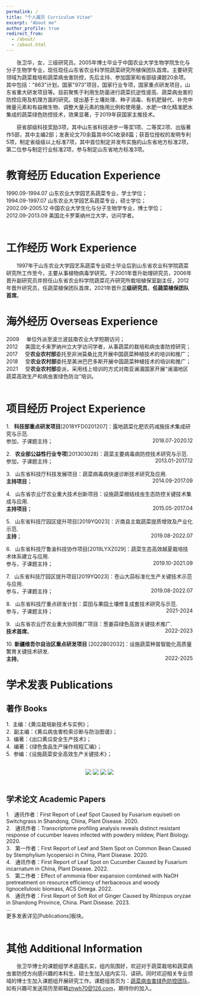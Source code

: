 ```yaml
---
permalink: /
title: "个人履历 Curriculum Vitae"
excerpt: "About me"
author_profile: true
redirect_from: 
  - /about/
  - /about.html
---
```



<p style="text-indent:2em">张卫华，女，三级研究员。2005年博士毕业于中国农业大学生物学院生化与分子生物学专业，现任现任山东省农业科学院蔬菜研究所植保团队首席。主要研究领域为蔬菜栽培和蔬菜病虫害防控，先后主持、参加国家和省部级课题20余项。其中包括："863"计划，国家"973"项目，国家行业专项，国家重点研发项目，山东省重大研发项目等。目前聚焦于利用生防菌进行蔬菜抗逆性提高、蔬菜病虫害的防控应用及机理方面的研究。提出基于土壤处理、种子消毒、有机肥替代、补充中微量元素和有益微生物、调整大量元素的施用比例和使用量、水肥一体化精准肥水集成的蔬菜绿色防控技术，效果显著，于2019年获国家主推技术。<br></p>

<p style="text-indent:2em">获省部级科技奖励3项，其中山东省科技进步一等奖1项、二等奖2项、出版著作5部，其中主编2部；发表论文70余篇其中SCI收录8篇；获首位授权的发明专利5项，制定省级级以上标准7项，其中首位制定并发布实施的山东省地方标准2项，第二位参与制定行业标准2项，参与制定山东省地方标准3项。<br>

<h1>教育经历 Education Experience</h1>
1990.09-1994.07 山东农业大学园艺系蔬菜专业，学士学位；<br>
1994.09-1997.07 山东农业大学园艺系蔬菜专业，硕士学位；<br>
2002.09-2005.12 中国农业大学生化与分子生物学专业，博士学位；<br>
2012.09-2013.09 美国北卡罗莱纳州立大学，访问学者。<br>
<br>

<h1>工作经历 Work Experience</h1>

<p style="text-indent:2em">1997年于山东农业大学园艺系蔬菜专业硕士毕业后到山东省农业科学院蔬菜研究所工作至今，主要从事植物病毒学研究。于2001年晋升助理研究员，2006年晋升副研究员并担任山东省农业科学院蔬菜花卉研究所栽培植保室副主任，2012年晋升研究员，任蔬菜植保团队首席，2021年晋升<b>三级研究员</b>，<b>任蔬菜植保团队首席</b>。<br>

<h1>海外经历 Overseas Experience</h1>
2009&nbsp;&nbsp;&nbsp;&nbsp;&nbsp;单位外派至波兰波兹南农业大学短期访问；<br>
2012&nbsp;&nbsp;&nbsp;&nbsp;&nbsp;美国北卡来罗纳州立大学访问学者，从事蔬菜的栽培和病虫害防控研究；<br>
2017&nbsp;&nbsp;&nbsp;&nbsp;
受<b>农业农村部</b>委托至非洲莫桑比克开展中国蔬菜种植技术的培训和推广；<br>
2018&nbsp;&nbsp;&nbsp;&nbsp;
受<b>农业农村部</b>委托至美洲巴巴多斯开展中国蔬菜种植技术的培训和推广；<br>
2021&nbsp;&nbsp;&nbsp;&nbsp;
受<b>农业农村部</b>委派，采用线上培训的方式对南亚澜湄国家开展“澜湄地区蔬菜高效生产和病虫害绿色防治”培训。<br><br>

<h1>项目经历 Project Experience</h1>
<p style="text-align:left;">
    1. &nbsp;<b> 科技部重点研发项目</b>[2018YFD0201207]：露地蔬菜化肥农药减施技术集成研究与示范.<br>参加，子课题主持；  
    <span style="float:right;">
        2018.07-2020.12
    </span>
</p>

<p style="text-align:left;">
    2. &nbsp;<b> 农业部公益性行业专项</b>[201303028]：蔬菜主要病毒病防控技术研究与示范.<br>参加，子课题主持； 
    <span style="float:right;">
        2013.01-2017.12
    </span>
</p>

<p style="text-align:left;">
    3. &nbsp; 山东省科技厅科技发展项目：蔬菜病毒病快速诊断技术研究及应用.<br><b>主持项目</b>；
    <span style="float:right;">
        2014.09-2017.09
    </span>
</p>

<p style="text-align:left;">
    4. &nbsp; 山东省农业厅农业重大技术创新项目：设施蔬菜根结线虫生态防控关键技术集成与应用.<br><b>主持项目</b>；
    <span style="float:right;">
        2015.05-2017.04
    </span>
</p>

<p style="text-align:left;">
    5. &nbsp; 山东省科技厅园区提升项目[2019YQ023]：沂南县主栽蔬菜提质增效及产业化示范.<br><b>主持</b>；
    <span style="float:right;">
        2019.08-2022.07
    </span>
</p>

<p style="text-align:left;">
    6. &nbsp; 山东省科技厅鲁渝科技协作项目[2019LYXZ029]：蔬菜生态高效越夏栽培技术体系建立与应用.<br>参与，子课题主持；
    <span style="float:right;">
        2019.10-2021.09
    </span>
</p>

<p style="text-align:left;">
    7. &nbsp; 山东省科技厅园区提升项目[2019YQ023]：苍山大蒜标准化生产关键技术示范与应用.<br>参与，子课题主持；
    <span style="float:right;">
        2019.08-2022.07
    </span>
</p>

<p style="text-align:left;">
    8. &nbsp; 山东省科技厅重点研发计划：菜田与果园土壤修复成套技术研究与示范.<br>参与，子课题主持；
    <span style="float:right;">
        2021-2024
    </span>
</p>

<p style="text-align:left;">
    9. &nbsp; 山东省农业厅农业重大协同推广项目：葱姜蒜绿色高效关键技术推广.<br><b>技术首席</b>。
    <span style="float:right;">
        2022-2023
    </span>
</p>

<p style="text-align:left;">
    10.&nbsp;<b>新疆维吾尔自治区重点研发项目</b> [2022B02032]：设施蔬菜种苗智能化高质量繁育关键技术研发.<br><b>主持</b>。
    <span style="float:right;">
        2022-2025
    </span>
</p>

<h1>学术发表 Publications</h1>
<h2>著作 Books</h2>

1.&nbsp; 主编：《黄瓜栽培新技术与实例》；<br>
2.&nbsp; 副主编：《黄瓜病虫害检索诊断与防治图谱》；<br>
3.&nbsp; 编著：《出口黄瓜安全生产技术》；<br>
4.&nbsp; 编著：《绿色食品生产操作规程汇编》；<br>
5.&nbsp; 参编：《设施蔬菜安全高效生产关键技术》；<br>
<br>

<head>
  <style>
    .image-container {
      text-align: center;
    }
    
    .image-container img {
      width: 140px; /* 调整图片的宽度 */
      height: 200px; /* 调整图片的高度 */
      margin: 12px; /* 调整图片之间的间距 */
    }
  </style>
</head>
<body>
  <div class="image-container">
    <img src="/images/book1.png" alt=" ">
    <img src="/images/book3.png" alt=" ">
    <img src="/images/book2.png" alt=" ">
    <img src="/images/book4.png" alt=" ">
  </div>
</body>
<br>

<h2>学术论文 Academic Papers</h2>
1. &nbsp; 通讯作者：First Report of Leaf Spot Caused by Fusarium equiseti on Switchgrass in Shandong, China, Plant Disease. 2020.<br>
2. &nbsp; 通讯作者：Transcriptome profiling analysis reveals distinct resistant response of cucumber leaves infected with powdery mildew, Plant Biology. 2020.<br>
3. &nbsp; 第一作者：First Report of Leaf and Stem Spot on Common Bean Caused by Stemphylium lycopersici in China, Plant Disease. 2020.<br>
4. &nbsp; 通讯作者：First Report of Leaf Spot on Cucumber Caused by Fusarium incarnatum in China, Plant Disease. 2022.<br>
5. &nbsp; 第二作者：Effect of ammonia fiber expansion combined with NaOH pretreatment on resource efficiency of herbaceous and woody lignocellulosic biomass, ACS Omega. 2022.<br>
6. &nbsp; 通讯作者：First Report of Soft Rot of Ginger Caused by Rhizopus oryzae in Shandong Province, China. Plant Disease. 2023.<br>
<!-- 
<p style="text-align:left;">
    2. &nbsp; 通讯作者：Transcriptome profiling analysis reveals distinct resistant response of cucumber leaves infected with powdery mildew, Plant Biology.
    <span style="float:right;">
        2020
    </span>
</p> -->
...<br>
更多发表详见[Publications]板块。<br>
<br>

<h1>其他 Additional Information</h1>

<p style="text-indent:2em">张卫华博士的课题组学术底蕴扎实，组内氛围好，欢迎对于蔬菜栽培和蔬菜病虫害防控方向感兴趣的本科生、硕士生加入组内实习、读研。同时欢迎相关专业领域的博士生加入课题组开展研究工作。课题组首页为：<a href="http://www.sdvegetables.cn/index/talent/index?id=65">蔬菜病虫害绿色防控团队</a>，如有兴趣可发送简历至邮箱<a href="mailto:zhwh70@126.com">zhwh70@126.com</a>，期待你的加入。

